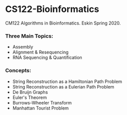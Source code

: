 # CS122-Bioinformatics
CM122 Algorithms in Bioinformatics. 
Eskin Spring 2020.
### Three Main Topics:
- Assembly
- Alignment & Resequencing
- RNA Sequencing & Quantification
### Concepts:
- String Reconstruction as a Hamiltonian Path Problem
- String Reconstruction as a Eulerian Path Problem
- De Bruijn Graphs
- Euler's Theorem
- Burrows-Wheeler Transform
- Manhattan Tourist Problem
